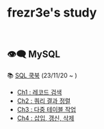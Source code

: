 # frezr3e's study

<br>

## 👁️‍🗨️ MySQL
📚 [SQL 쿡북](https://www.hanbit.co.kr/store/books/look.php?p_code=B1355224159) (23/11/20 ~ )

- [Ch1 : 레코드 검색](https://github.com/frezreee/study/blob/main/MySQL/SQLCookBook/Ch1.md) <br>
- [Ch2 : 쿼리 결과 정렬](https://github.com/frezreee/study/blob/main/MySQL/SQLCookBook/Ch2.md) <br>
- [Ch3 : 다중 테이블 작업](https://github.com/frezreee/study/blob/main/MySQL/SQLCookBook/Ch3.md) <br>
- [Ch4 : 삽입, 갱신, 삭제](https://github.com/frezreee/study/blob/main/MySQL/SQLCookBook/Ch4.md) <br> 
